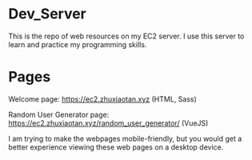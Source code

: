 # Dev_Server

This is the repo of web resources on my EC2 server. I use this server to learn and practice my programming skills.

# Pages

Welcome page: https://ec2.zhuxiaotan.xyz (HTML, Sass)

Random User Generator page: https://ec2.zhuxiaotan.xyz/random_user_generator/ (VueJS)

I am trying to make the webpages mobile-friendly, but you would get a better experience viewing these web pages on a desktop device.